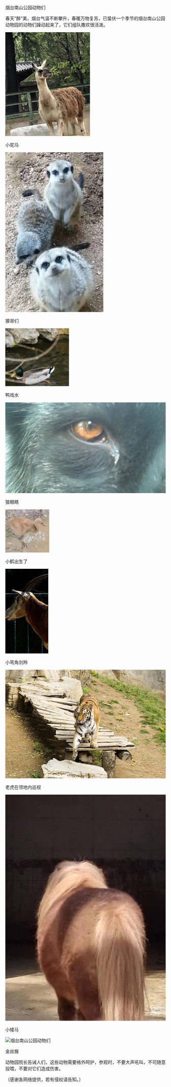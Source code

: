 烟台南山公园动物们


春天“醉”美，烟台气温不断攀升，春暖万物复苏，已蛰伏一个季节的烟台南山公园动物园的动物们躁动起来了，它们组队撒欢很活泼。


![烟台南山公园动物们](https://github.com/ywangnccu/ywang/blob/main/images/ANIMAL/Camel.jpg)

小驼马


![烟台南山公园动物们](https://github.com/ywangnccu/ywang/blob/main/images/ANIMAL/Meerkat.jpg)

獴哥们


![烟台南山公园动物们](https://github.com/ywangnccu/ywang/blob/main/images/ANIMAL/Duck.jpg)

鸭戏水


![烟台南山公园动物们](https://github.com/ywangnccu/ywang/blob/main/images/ANIMAL/Wolf.jpg)

狼眼睛


![烟台南山公园动物们](https://github.com/ywangnccu/ywang/blob/main/images/ANIMAL/Crane.jpg)

小鹤出生了


![烟台南山公园动物们](https://github.com/ywangnccu/ywang/blob/main/images/ANIMAL/Oryx.jpeg)

小弯角剑羚


![烟台南山公园动物们](https://github.com/ywangnccu/ywang/blob/main/images/ANIMAL/Tiger.jpg)

老虎在领地内巡视



![烟台南山公园动物们](https://github.com/ywangnccu/ywang/blob/main/images/ANIMAL/Pony.jpg)

小矮马

![烟台南山公园动物们](https://github.com/ywangnccu/ywang/blob/main/images/ANIMAL/Monkey.jpg)

金丝猴


动物园院长告诫人们，这些动物需要格外呵护，参观时，不要大声吼叫，不可随意投喂，不要对它们造成伤害。


（感谢各网络提供，若有侵权请告知。）
